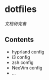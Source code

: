 # dotfiles

*文档待完善*
## Contents

- hyprland config
- i3 config
- zsh config
- NeoVim config
- ...
## 

